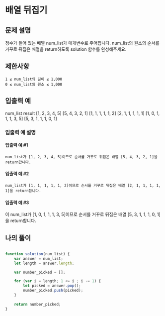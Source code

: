 # 배열 뒤집기

## 문제 설명

정수가 들어 있는 배열 num_list가 매개변수로 주어집니다. num_list의 원소의 순서를 거꾸로 뒤집은 배열을 return하도록 solution 함수를 완성해주세요.

## 제한사항

    1 ≤ num_list의 길이 ≤ 1,000
    0 ≤ num_list의 원소 ≤ 1,000

## 입출력 예
num_list 	result
[1, 2, 3, 4, 5] 	[5, 4, 3, 2, 1]
[1, 1, 1, 1, 1, 2] 	[2, 1, 1, 1, 1, 1]
[1, 0, 1, 1, 1, 3, 5] 	[5, 3, 1, 1, 1, 0, 1]

### 입출력 예 설명

#### 입출력 예 #1

    num_list가 [1, 2, 3, 4, 5]이므로 순서를 거꾸로 뒤집은 배열 [5, 4, 3, 2, 1]을 return합니다.

#### 입출력 예 #2

    num_list가 [1, 1, 1, 1, 1, 2]이므로 순서를 거꾸로 뒤집은 배열 [2, 1, 1, 1, 1, 1]을 return합니다.

#### 입출력 예 #3
이
    num_list가 [1, 0, 1, 1, 1, 3, 5]이므로 순서를 거꾸로 뒤집은 배열 [5, 3, 1, 1, 1, 0, 1]을 return합니다.

## 나의 풀이

```js

function solution(num_list) {
    var answer = num_list;
    let length = answer.length;

    var number_picked = [];

    for (var i = length; 1 <= i ; i -= 1) {
        let picked = answer.pop();
        number_picked.push(picked);
    }
    
    return number_picked;
}

```
